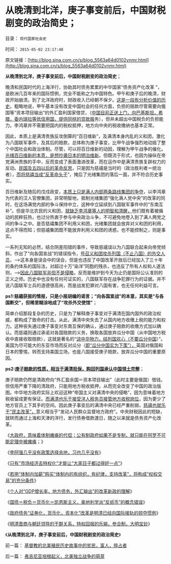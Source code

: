 # 从晚清到北洋，庚子事变前后，中国财税剧变的政治简史；

目录： `现代国家社会史` 

时间： `2015-05-02 23:17:48` 

原文链接：[http://blog.sina.com.cn/s/blog_5563a64d0102vnmr.html](http://blog.sina.com.cn/s/blog_5563a64d0102vnmr.html)

**从晚清到北洋，庚子事变前后，中国财税剧变的政治简史**；

晚清和民国时代的上海洋行，协助其时债务累累的中华国家“债务资产化改革
”，是欧洲几百年来的国际惯例，完全不能称之为中国特色。甲午和庚子后的晚清，财政开始崩溃。到了北洋政府时，财政收入已经朝不保夕。[这是一段有分析价值的历史](../../../2011/1/9/中国近代“危机预期＋政治响应”历史进程.md)。粗略地说，甲午基本没有改变中国社会的任何方面，负担的赔款尽管需要向俄国等“资本项目输出”的外汇盈利国家借贷，（[中国目前正送上门，向巴基斯坦，希腊，委内瑞拉等低信用国，提供同样的贷款服](../../../2015/4/29/“货币化”是政府债务的后果，不是“解决办法”；.md)务），但并未超出中国税负的负担能力。李鸿章并不需要把国内的税权抵押，地方向中央的税收缴纳也基本正常。

因此，本质上是满清贵族反攻倒算的“百日维新”，及满清本身内乱的义和团，激化为八国联军事件，及其后的赔款，总体称为庚子事变，比甲午战争强烈地动摇了整个中国社会和政治体制。尽管，可以将百日维新的动因，理解为甲午战争的催化。[光绪百日维新的本意，是想抄袭日本的明治维新](../../../2012/3/5/侵华的元凶不是日本政府，而是日本天皇！.md)。但既流于形式，也因为操纵在帝党满洲贵族的手中，反而变成了表面激进改革，而在运作中是满清贵族复辟权力的反动。[民国及五四以后的革命反思](../../../2013/7/14/中国应反思五四；民国短命和迅速灭亡的原因.md)，只是因为慈禧是当时的（政治胜利者＝统治者），[而将慈禧当成“反革命头子](../../../2014/11/30/汉满各自对慈禧的毁誉参半，中苏对戈尔巴乔夫的毁誉参半.md)”，掩后了光绪集团的落后一面，并不符合历史事实。

百日维新及随后的戊戍政变，[本质上只是满人内部两条路线集团的争夺](../../../2011/1/9/百日维新是百日闹剧；慈禧的“妙计”.md)，以李鸿章为代表的汉人官僚集团，非常明智地，抵制光绪集团“强化满人党中央”的改革的同时，在这场满党内部的争斗保持中立，这种中立延续到八国联军事件中的“东南互补”。但是华北农民的义和团，[就缺乏李鸿章等人的明智和清醒，](../../../2014/11/18/前清“满主汉从”，晚清“汉作主，满为从”；.md)他们既有着被煽动的民粹狂热，也过分热衷于参与中央政治斗争，不可避免地卷入到了满人两党之间的争斗之中。是否慈禧集团不利用义和团，光绪集团就会放弃对义和团的利用，这点不得而知；但慈禧集团既不能放弃利用义和团的诱惑，也不能控制之，则是事实。

一系列无知的必然，结合阴差阳错的事件，导致慈禧误以为八国联合起来向帝党倾斜，作出了“向各国宣战”的错误指令，[号召义和团攻杀列国（不止八国）的外交人员](../../../2012/12/4/民主社会的“犯罪”是罪犯自主选择的预定惩罚；.md)，——>这本身是误会中的误会，但是也违反了中国改革开放后已经加入了三十年的条约体系的国际法，对超过十万“染洋”同胞的残杀，也违反了所有人权和人道法则，——>[因此八国联军非但不是侵略](../../../2011/1/10/八国联军“被”侵华，北洋政治和东南互保.md)，反而是维护到今天为止仍是国际公认准则的正义之师。历史中也没有任何可证实的，八国联军存在战争犯罪行为的证据。并不说八国联军士兵的道德很高尚，而是战发犯罪对八国有害，也无任何利益可言。

**ps1:慈禧获报的情报，只是小报胡编的谣言；“向各国宣战”的本意，其实是“与各国断交”，但稀里糊涂地成了“攻杀外交使馆”**；

简单介绍那段复杂的历史，只是为了解释庚子事变对于满清在国内国外的政治权威，都构成了致命的打击。从此，满清中央失去了从国内地方收缴上税的能力和权力。这种丧失通过庚子事变对东南互保的确认，通过庚子赔款的收缴方式加以确认。而慈禧则通过承诺对各国赔款的义务，换取各国放弃瓜分中国（从中国地方税收中直接收取赔款），这就是著名的“[谅中华物力，结列国欢心（不要瓜分中国](../../../2011/11/7/慈禧“谅中华物力”中爱国动机.md)）”。美国为尽可能大的东亚市场而反对瓜分（[即“瓜分中国实为下策”），](../../../2010/12/27/美国三次挽救了中国，三次挽救欧洲.md)英国对俄国和日本的警惕，转而支持美国立场，也是八国接受庚子赔款，放弃瓜分中国的重要原因。

**ps2:[庚子赔款的性质，相当于满清担保，购回列国承认中国领土完整](../../../2010/10/30/辛丑“东南互保”保中华一脉能存没有象非洲一样被瓜分.md)**；

庚子赔款仍然是清政府向“外汇盈余国＝资本项目输出”（此时主要是俄国）借钱。但信用严重下降的清政府，只能用地方税收抵押，从而完全改变了中国的政治版图。中华地方政府实际上欢迎这种“帝国主义对满清中央的侵略”，因为意味着地方税收留成更有保证。[而满清也乐于接受洋人税务员接管地方收税岗位](../../../2014/7/5/晚清上海的城市生活，洋人的身份，地位，角色和利益；.md)，因为更少了地方官员上下其手的空间。因此庚子事变后的满清中央已经严重削弱，[慈禧也就乐于“民主改革”，](../../../2012/3/24/慈禧太后是最激进的改革家之一.md)意义相当于“发动人民群众监督地方政府”。中央财税因此的短缺，就转而通过上海和天津的洋行，发行债券借款渡日，随之以来就是债务资产化改革。

《[大政府，意味着体制瘫痪的代偿；公有制政府如果不是专制，就只能在阿罗不可能定理中被瘫痪](http://darthvad.blog.163.com/blog/static/53399470201532502225320/)；》

《[李阿强几乎没有政策选择余地，习也几乎没有](http://blog.sina.com.cn/s/blog_5563a64d0102vn79.html)》

《[只有“市场经济去特权化”才能让“大家日子都过得好一点”](../../../2015/4/26/只有“市场经济去特权化”才能让“大家日子都过得好一点”.md)》

《[若用“体制内加薪”购买“体制内的有组织，有纪律，支持改革”，将构成“权权交易”的充分条件](../../../2015/4/27/“公务员加薪”的政策思路，可能有错.md)》

《[个人对“GDP增长率，地方债务，外汇输出”的改革新政的理解](../../../2015/4/28/个人对“GDP增长率，地方债务，外汇输出”的改革新政的理解.md)》

《[国债＝税负＝货币化＝凯恩斯主义，奥地利学派“反纸币”的概念错误](../../../2015/4/29/“货币化”是政府债务的后果，不是“解决办法”；.md)》

《[政府债务“证券化，货币化，资本化”改革是明清已经向国际接轨的掠夺惯例](../../../2015/4/30/明清的晋商，上海的洋行，政府债务的“资本化”.md)》

《[明清晋商与朝廷领导的干群关系，特权回报的乐输，参合制，大明宝钞](../../../2015/5/1/明清晋商与中央领导的干群关系.md)》

《**从晚清到北洋，庚子事变前后，中国财税剧变的政治简史**》

前一篇： [基督教的北美殖民历史故事中的贫民，富人，擅占者](../../../2015/5/3/基督教的北美殖民历史故事中的贫民，富人，擅占者.md)

后一篇： [弗吉尼亚培根起义，北美独立战争的萌芽](../../../2015/5/2/弗吉尼亚培根起义，北美独立战争的萌芽.md)

